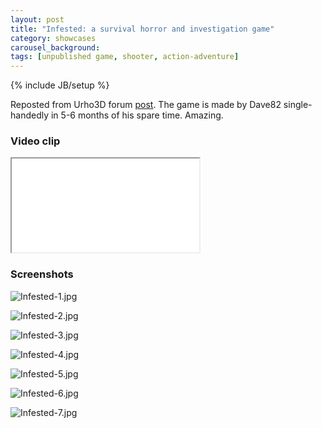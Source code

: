 ```yaml
---
layout: post
title: "Infested: a survival horror and investigation game"
category: showcases
carousel_background:
tags: [unpublished game, shooter, action-adventure]
---
```

{% include JB/setup %}

Reposted from Urho3D forum [post](http://urho3d.prophpbb.com/topic1430.html). The game is made by Dave82 single-handedly in 5-6 months of his spare time. Amazing.

### Video clip
<p class="embed-responsive embed-responsive-16by9">
  <iframe src="//www.youtube.com/embed/QFuJkp-fqs8"></iframe>
</p>

### Screenshots
![Infested-1.jpg](http://s28.postimg.org/g9um05yn1/sht_03.jpg)

![Infested-2.jpg](http://s1.postimg.org/xdwttqyof/sht_02.jpg)

![Infested-3.jpg](http://s30.postimg.org/8tt50tnbl/sht_04.jpg)

![Infested-4.jpg](http://s28.postimg.org/o2c30npul/sht_06.jpg)

![Infested-5.jpg](http://s13.postimg.org/omsq5lsqf/sht_07.jpg)

![Infested-6.jpg](http://s14.postimg.org/8r0t30gxt/sht_10.jpg)

![Infested-7.jpg](http://s30.postimg.org/g9x00d0ep/sht_09.jpg)
